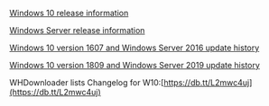 [Windows 10 release information](https://technet.microsoft.com/en-us/windows/release-info)

[Windows Server release information](https://docs.microsoft.com/en-us/windows-server/get-started/windows-server-release-info)

[Windows 10 version 1607 and Windows Server 2016 update history](https://support.microsoft.com/en-us/help/4000825)

[Windows 10 version 1809 and Windows Server 2019 update history](https://support.microsoft.com/en-us/help/4464619)

WHDownloader lists Changelog for W10:[https://db.tt/L2mwc4uj](https://db.tt/L2mwc4uj)
